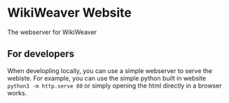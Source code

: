 # WikiWeaver Website

The webserver for WikiWeaver

## For developers

When developling locally, you can use a simple webserver to serve the webiste.
For example, you can use the simple python built in website `python3 -m http.serve 80` or simply opening the html directly in a browser works.
